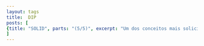 ```yaml
---
layout: tags
title:  DIP
posts: [
{title: "SOLID", parts: "(5/5)", excerpt: "Um dos conceitos mais solicitados hoje no mundo do desenvolvimento é o conhecimento de SOLID. Nesse post, vamos explorar o DIP - Dependency Inversion Principle.", url: /2025/08/solid-dip}
]
---
```

